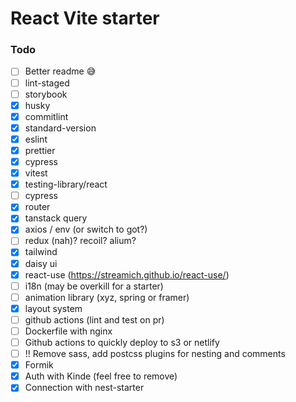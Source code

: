 # React Vite starter



### Todo
- [ ] Better readme 😅
- [ ] lint-staged
- [ ] storybook
- [x] husky
- [x] commitlint
- [x] standard-version
- [x] eslint
- [x] prettier
- [x] cypress
- [x] vitest
- [x] testing-library/react
- [ ] cypress
- [x] router
- [x] tanstack query
- [x] axios / env (or switch to got?)
- [ ] redux (nah)? recoil? alium?
- [x] tailwind
- [x] daisy ui
- [x] react-use (https://streamich.github.io/react-use/)
- [ ] i18n (may be overkill for a starter)
- [ ] animation library (xyz, spring or framer)
- [x] layout system
- [ ] github actions (lint and test on pr)
- [ ] Dockerfile with nginx
- [ ] Github actions to quickly deploy to s3 or netlify
- [ ] !! Remove sass, add postcss plugins for nesting and comments
- [x] Formik
- [x] Auth with Kinde (feel free to remove)
- [x] Connection with nest-starter
